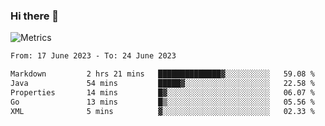 ### Hi there 👋

![Metrics](https://github.com/radoapx/radoapx/blob/main/github-metrics.svg)

<!--START_SECTION:waka-->

```txt
From: 17 June 2023 - To: 24 June 2023

Markdown         2 hrs 21 mins   ██████████████▓░░░░░░░░░░   59.08 %
Java             54 mins         █████▓░░░░░░░░░░░░░░░░░░░   22.58 %
Properties       14 mins         █▓░░░░░░░░░░░░░░░░░░░░░░░   06.07 %
Go               13 mins         █▒░░░░░░░░░░░░░░░░░░░░░░░   05.56 %
XML              5 mins          ▓░░░░░░░░░░░░░░░░░░░░░░░░   02.33 %
```

<!--END_SECTION:waka-->

<!--
**radoapx/radoapx** is a ✨ _special_ ✨ repository because its `README.md` (this file) appears on your GitHub profile.

Here are some ideas to get you started:

- 🔭 I’m currently working on ...
- 🌱 I’m currently learning ...
- 👯 I’m looking to collaborate on ...
- 🤔 I’m looking for help with ...
- 💬 Ask me about ...
- 📫 How to reach me: ...
- 😄 Pronouns: ...
- ⚡ Fun fact: ...
-->
